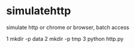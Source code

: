 # simulatehttp
simulate http or chrome or browser, batch access

1 mkdir -p data
2 mkdir -p tmp
3 python http.py
